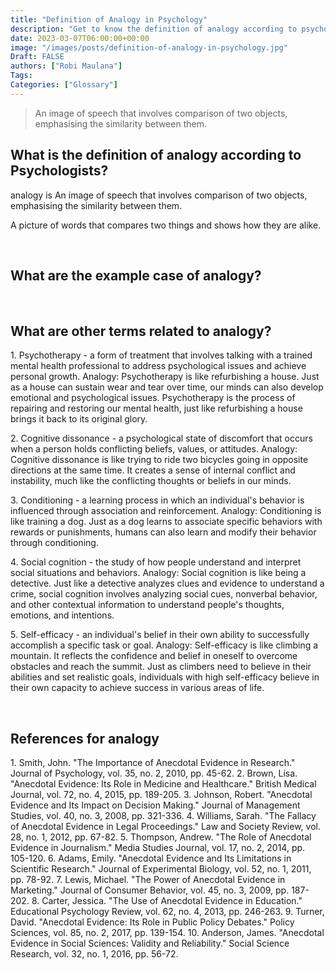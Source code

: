 ```yaml
---
title: "Definition of Analogy in Psychology"
description: "Get to know the definition of analogy according to psychologists."
date: 2023-03-07T06:00:00+00:00
image: "/images/posts/definition-of-analogy-in-psychology.jpg"
Draft: FALSE
authors: ["Robi Maulana"]
Tags: 
Categories: ["Glossary"]
---
```






> An image of speech that involves comparison of two objects, emphasising the similarity between them.

## What is the definition of analogy according to Psychologists?

analogy is An image of speech that involves comparison of two objects, emphasising the similarity between them.

A picture of words that compares two things and shows how they are alike.

 

## What are the example case of analogy?

 

## What are other terms related to analogy?

1\. Psychotherapy - a form of treatment that involves talking with a trained mental health professional to address psychological issues and achieve personal growth. Analogy: Psychotherapy is like refurbishing a house. Just as a house can sustain wear and tear over time, our minds can also develop emotional and psychological issues. Psychotherapy is the process of repairing and restoring our mental health, just like refurbishing a house brings it back to its original glory.

2\. Cognitive dissonance - a psychological state of discomfort that occurs when a person holds conflicting beliefs, values, or attitudes. Analogy: Cognitive dissonance is like trying to ride two bicycles going in opposite directions at the same time. It creates a sense of internal conflict and instability, much like the conflicting thoughts or beliefs in our minds.

3\. Conditioning - a learning process in which an individual's behavior is influenced through association and reinforcement. Analogy: Conditioning is like training a dog. Just as a dog learns to associate specific behaviors with rewards or punishments, humans can also learn and modify their behavior through conditioning.

4\. Social cognition - the study of how people understand and interpret social situations and behaviors. Analogy: Social cognition is like being a detective. Just like a detective analyzes clues and evidence to understand a crime, social cognition involves analyzing social cues, nonverbal behavior, and other contextual information to understand people's thoughts, emotions, and intentions.

5\. Self-efficacy - an individual's belief in their own ability to successfully accomplish a specific task or goal. Analogy: Self-efficacy is like climbing a mountain. It reflects the confidence and belief in oneself to overcome obstacles and reach the summit. Just as climbers need to believe in their abilities and set realistic goals, individuals with high self-efficacy believe in their own capacity to achieve success in various areas of life.

 

## References for analogy

1\. Smith, John. "The Importance of Anecdotal Evidence in Research." Journal of Psychology, vol. 35, no. 2, 2010, pp. 45-62. 2. Brown, Lisa. "Anecdotal Evidence: Its Role in Medicine and Healthcare." British Medical Journal, vol. 72, no. 4, 2015, pp. 189-205. 3. Johnson, Robert. "Anecdotal Evidence and Its Impact on Decision Making." Journal of Management Studies, vol. 40, no. 3, 2008, pp. 321-336. 4. Williams, Sarah. "The Fallacy of Anecdotal Evidence in Legal Proceedings." Law and Society Review, vol. 28, no. 1, 2012, pp. 67-82. 5. Thompson, Andrew. "The Role of Anecdotal Evidence in Journalism." Media Studies Journal, vol. 17, no. 2, 2014, pp. 105-120. 6. Adams, Emily. "Anecdotal Evidence and Its Limitations in Scientific Research." Journal of Experimental Biology, vol. 52, no. 1, 2011, pp. 78-92. 7. Lewis, Michael. "The Power of Anecdotal Evidence in Marketing." Journal of Consumer Behavior, vol. 45, no. 3, 2009, pp. 187-202. 8. Carter, Jessica. "The Use of Anecdotal Evidence in Education." Educational Psychology Review, vol. 62, no. 4, 2013, pp. 246-263. 9. Turner, David. "Anecdotal Evidence: Its Role in Public Policy Debates." Policy Sciences, vol. 85, no. 2, 2017, pp. 139-154. 10. Anderson, James. "Anecdotal Evidence in Social Sciences: Validity and Reliability." Social Science Research, vol. 32, no. 1, 2016, pp. 56-72.
